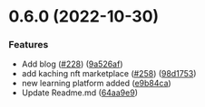 # 0.6.0 (2022-10-30)


### Features

* Add blog ([#228](https://github.com/Uncodedtech/100-days-of-Web3/issues/228)) ([9a526af](https://github.com/Uncodedtech/100-days-of-Web3/commit/9a526af5024be7c60aa04803151c05d3ae720c67))
* add kaching nft marketplace ([#258](https://github.com/Uncodedtech/100-days-of-Web3/issues/258)) ([98d1753](https://github.com/Uncodedtech/100-days-of-Web3/commit/98d1753019e0cfbdd2176ad957192520a36926c8))
* new learning platform added ([e9b84ca](https://github.com/Uncodedtech/100-days-of-Web3/commit/e9b84ca97bdb932b265d121c533884e3ee7bb1f3))
* Update Readme.md ([64aa9e9](https://github.com/Uncodedtech/100-days-of-Web3/commit/64aa9e93180038a90435ee1ef034fb822ec51ee4))



